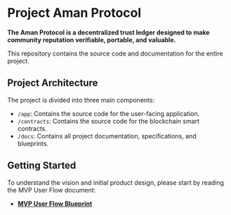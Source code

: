 # Project Aman Protocol

**The Aman Protocol is a decentralized trust ledger designed to make community reputation verifiable, portable, and valuable.**

This repository contains the source code and documentation for the entire project.

## Project Architecture

The project is divided into three main components:

*   `/app`: Contains the source code for the user-facing application.
*   `/contracts`: Contains the source code for the blockchain smart contracts.
*   `/docs`: Contains all project documentation, specifications, and blueprints.

## Getting Started

To understand the vision and initial product design, please start by reading the MVP User Flow document:

*   **[MVP User Flow Blueprint](./docs/MVP_USER_FLOW.md)**